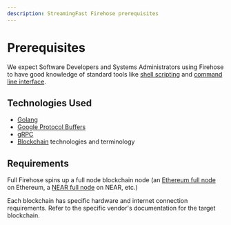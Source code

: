 ```yaml
---
description: StreamingFast Firehose prerequisites
---
```


# Prerequisites

We expect Software Developers and Systems Administrators using Firehose to have good knowledge of standard tools like [shell scripting](https://en.wikipedia.org/wiki/Shell\_script) and [command line interface](https://en.wikipedia.org/wiki/Command-line\_interface).

## Technologies Used

* [Golang](https://go.dev/)
* [Google Protocol Buffers](https://developers.google.com/protocol-buffers)
* [gRPC](https://grpc.io/)
* [Blockchain](https://en.wikipedia.org/wiki/Blockchain) technologies and terminology

## Requirements

Full Firehose spins up a full node blockchain node (an [Ethereum full node](https://ethereum.org/en/run-a-node/) on Ethereum, a [NEAR full node](https://near-nodes.io/rpc) on NEAR, etc.)&#x20;

Each blockchain has specific hardware and internet connection requirements. Refer to the specific vendor's documentation for the target blockchain.&#x20;

